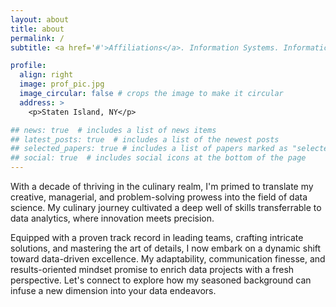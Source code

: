 ```yaml
---
layout: about
title: about
permalink: /
subtitle: <a href='#'>Affiliations</a>. Information Systems. Informatics. Data Science.

profile:
  align: right
  image: prof_pic.jpg
  image_circular: false # crops the image to make it circular
  address: >
    <p>Staten Island, NY</p>

## news: true  # includes a list of news items
## latest_posts: true  # includes a list of the newest posts
## selected_papers: true # includes a list of papers marked as "selected={true}"
## social: true  # includes social icons at the bottom of the page
---
```

With a decade of thriving in the culinary realm, I'm primed to translate my creative, 
managerial, and problem-solving prowess into the field of data science. My culinary 
journey cultivated a deep well of skills transferrable to data analytics, where 
innovation meets precision.

Equipped with a proven track record in leading teams, crafting intricate solutions, 
and mastering the art of details, I now embark on a dynamic shift toward data-driven 
excellence. My adaptability, communication finesse, and results-oriented mindset 
promise to enrich data projects with a fresh perspective. Let's connect to explore 
how my seasoned background can infuse a new dimension into your data endeavors.
